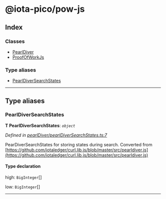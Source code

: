 
#  @iota-pico/pow-js

## Index

### Classes

* [PearlDiver](classes/pearldiver.md)
* [ProofOfWorkJs](classes/proofofworkjs.md)

### Type aliases

* [PearlDiverSearchStates](#pearldiversearchstates)

---

## Type aliases

<a id="pearldiversearchstates"></a>

###  PearlDiverSearchStates

**Τ PearlDiverSearchStates**:  *`object`* 

*Defined in [pearlDiver/pearlDiverSearchStates.ts:7](https://github.com/iota-pico/pow-js/blob/cf1d86c/src/pearlDiver/pearlDiverSearchStates.ts#L7)*

PearDiverSearchStates for storing states during search. Converted from [https://github.com/iotaledger/curl.lib.js/blob/master/src/pearldiver.js](https://github.com/iotaledger/curl.lib.js/blob/master/src/pearldiver.js)

#### Type declaration

 high: `BigInteger`[]

 low: `BigInteger`[]

___

